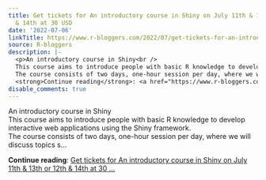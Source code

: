 ```yaml
---
title: Get tickets for An introductory course in Shiny on July 11th & 13th or 12th
  & 14th at 30 USD
date: '2022-07-06'
linkTitle: https://www.r-bloggers.com/2022/07/get-tickets-for-an-introductory-course-in-shiny-on-july-11th-13th-or-12th-14th-at-30-usd/
source: R-bloggers
description: |-
  <p>An introductory course in Shiny<br />
  This course aims to introduce people with basic R knowledge to develop interactive web applications using the Shiny framework.<br />
  The course consists of two days, one-hour session per day, where we will discuss topics s...</p>
  <strong>Continue reading</strong>: <a href="https://www.r-bloggers.com/2022/07/get-tickets-for-an-introductory-course-in-shiny-on-july-11th-13th-or-12th-14th-at-30-usd/">Get tickets for An introductory course in Shiny on July 11th & 13th or 12th & 14th at 30 ...
disable_comments: true
---
```

<p>An introductory course in Shiny<br />
This course aims to introduce people with basic R knowledge to develop interactive web applications using the Shiny framework.<br />
The course consists of two days, one-hour session per day, where we will discuss topics s...</p>
<strong>Continue reading</strong>: <a href="https://www.r-bloggers.com/2022/07/get-tickets-for-an-introductory-course-in-shiny-on-july-11th-13th-or-12th-14th-at-30-usd/">Get tickets for An introductory course in Shiny on July 11th & 13th or 12th & 14th at 30 ...